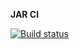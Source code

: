 **JAR CI** 

[![Build status](https://ci.appveyor.com/api/projects/status/w9xwb67q9tium6gj?svg=true)](https://ci.appveyor.com/project/Diana17548/jarci)
